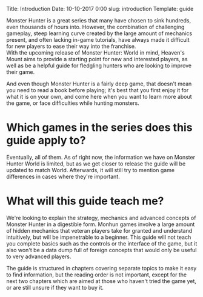 Title: Introduction
Date: 10-10-2017 0:00
slug: introduction
Template: guide

Monster Hunter is a great series that many have chosen to sink hundreds, even thousands of hours into. However, the combination of challenging gameplay, steep learning curve created by the large amount of mechanics present, and often lacking in-game tutorials, have always made it difficult for new players to ease their way into the franchise.  
With the upcoming release of Monster Hunter: World in mind, Heaven's Mount aims to provide a starting point for new and interested players, as well as be a helpful guide for fledgling hunters who are looking to improve their game.

And even though Monster Hunter is a fairly deep game, that doesn't mean you need to read a book before playing; it's best that you first enjoy it for what it is on your own, and come here when you want to learn more about the game, or face difficulties while hunting monsters.

# Which games in the series does this guide apply to?
Eventually, all of them. As of right now, the information we have on Monster Hunter World is limited, but as we get closer to release the guide will be updated to match World. Afterwards, it will still try to mention game differences in cases where they're important.

# What will this guide teach me?
We're looking to explain the strategy, mechanics and advanced concepts of Monster Hunter in a digestible form. Monhun games involve a large amount of hidden mechanics that veteran players take for granted and understand intuitively, but will be impenetrable to a beginner. This guide will not teach you complete basics such as the controls or the interface of the game, but it also won't be a data dump full of foreign concepts that would only be useful to very advanced players.

The guide is structured in chapters covering separate topics to make it easy to find information, but the reading order is not important, except for the next two chapters which are aimed at those who haven't tried the game yet, or are still unsure if they want to buy it.